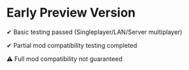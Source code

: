 # Early Preview Version


✔ Basic testing passed (Singleplayer/LAN/Server multiplayer)

✔ Partial mod compatibility testing completed

⚠ Full mod compatibility not guaranteed